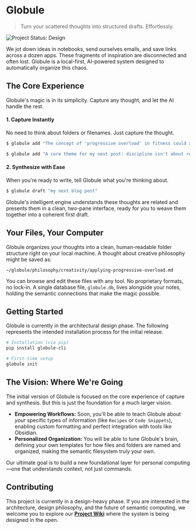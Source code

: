 # Globule

> Turn your scattered thoughts into structured drafts. Effortlessly.

![Project Status: Design](https://img.shields.io/badge/status-design-lightgrey)

We jot down ideas in notebooks, send ourselves emails, and save links across a dozen apps. These fragments of inspiration are disconnected and often lost. Globule is a local-first, AI-powered system designed to automatically organize this chaos.

## The Core Experience

Globule's magic is in its simplicity. Capture any thought, and let the AI handle the rest.

#### 1. Capture Instantly

No need to think about folders or filenames. Just capture the thought.

```bash
$ globule add "The concept of 'progressive overload' in fitness could apply to creative stamina."

$ globule add "A core theme for my next post: discipline isn't about restriction, it's about freedom."
```

#### 2. Synthesize with Ease

When you're ready to write, tell Globule what you're thinking about.

```bash
$ globule draft "my next blog post"
```

Globule's intelligent engine understands these thoughts are related and presents them in a clean, two-pane interface, ready for you to weave them together into a coherent first draft.

## Your Files, Your Computer

Globule organizes your thoughts into a clean, human-readable folder structure right on your local machine. A thought about creative philosophy might be saved as:

`~/globule/philosophy/creativity/applying-progressive-overload.md`

You can browse and edit these files with any tool. No proprietary formats, no lock-in. A single database file, `globule.db`, lives alongside your notes, holding the semantic connections that make the magic possible.

## Getting Started

Globule is currently in the architectural design phase. The following represents the intended installation process for the initial release.

```bash
# Installation (via pip)
pip install globule-cli

# First-time setup
globule init
```

## The Vision: Where We're Going

The initial version of Globule is focused on the core experience of capture and synthesis. But this is just the foundation for a much larger vision.

-   **Empowering Workflows:** Soon, you'll be able to teach Globule about *your* specific types of information (like `Recipes` or `Code Snippets`), enabling custom formatting and perfect integration with tools like Obsidian.
-   **Personalized Organization:** You will be able to tune Globule's brain, defining your own templates for how files and folders are named and organized, making the semantic filesystem truly your own.

Our ultimate goal is to build a new foundational layer for personal computing—one that understands context, not just commands.

## Contributing

This project is currently in a design-heavy phase. If you are interested in the architecture, design philosophy, and the future of semantic computing, we welcome you to explore our **[Project Wiki](https://github.com/asavschaeffer/globule/wiki)** where the system is being designed in the open.
